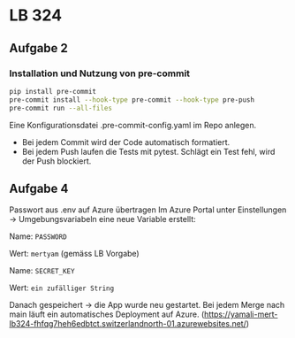 # LB 324

## Aufgabe 2
### Installation und Nutzung von pre-commit
```bash
pip install pre-commit
pre-commit install --hook-type pre-commit --hook-type pre-push
pre-commit run --all-files 
```
Eine Konfigurationsdatei .pre-commit-config.yaml im Repo anlegen.
-  Bei jedem Commit wird der Code automatisch formatiert.
-  Bei jedem Push laufen die Tests mit pytest. Schlägt ein Test fehl, wird der Push blockiert.

## Aufgabe 4
Passwort aus .env auf Azure übertragen
Im Azure Portal unter Einstellungen → Umgebungsvariabeln eine neue Variable erstellt:

Name: ```PASSWORD```

Wert: ```mertyam``` (gemäss LB Vorgabe)


Name: ```SECRET_KEY```

Wert: ```ein zufälliger String``` 

Danach gespeichert → die App wurde neu gestartet.
Bei jedem Merge nach main läuft ein automatisches Deployment auf Azure. (https://yamali-mert-lb324-fhfqg7heh6edbtct.switzerlandnorth-01.azurewebsites.net/)
